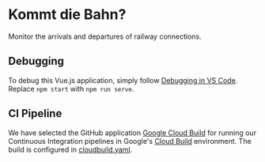 # Kommt die Bahn?

Monitor the arrivals and departures of railway connections.

## Debugging

To debug this Vue.js application, simply follow [Debugging in VS Code](https://vuejs.org/v2/cookbook/debugging-in-vscode.html). Replace `npm start` with `npm run serve`.

## CI Pipeline

We have selected the GitHub application [Google Cloud Build](https://github.com/apps/google-cloud-build) for running our Continuous Integration pipelines in Google's [Cloud Build](https://github.com/apps/google-cloud-build) environment. The build is configured in [cloudbuild.yaml](./blob/master/cloudbuild.yaml).
